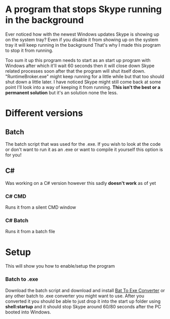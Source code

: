 # A program that stops Skype running in the background
Ever noticed how with the newest Windows updates Skype is showing up on the system tray?
Even if you disable it from showing up on the system tray it will keep running in the background
That's why I made this program to stop it from running.

Too sum it up this program needs to start as an start up program with Windows after which it'll wait 60 seconds then it will close down Skype related processes soon after that the program will shut itself down. "RuntimeBroker.exe" might keep running for a little while but that too should shut down a little later. I have noticed Skype might still come back at some point I'll look into a way of keeping it from running. **This isn't the best or a permanent solution** but it's an solution none the less.

# Different versions
## Batch
The batch script that was used for the .exe. If you wish to look at the code or don't want to run it as an .exe or want to compile it yourself this option is for you!
## C#
Was working on a C# version however this sadly **doesn't work** as of yet
### C# CMD
Runs it from a silent CMD window
### C# Batch
Runs it from a batch file

# Setup
This will show you how to enable/setup the program

### Batch to .exe
Download the batch script and download and install [Bat To Exe Converter](http://www.f2ko.de/en/b2e.php) or any other batch to .exe converter you might want to use. After you converted it you should be able to just drop it into the start up folder using **shell:startup** and it should stop Skype around 60/80 seconds after the PC booted into Windows.
